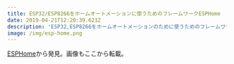 ```yaml
---
title: ESP32/ESP8266をホームオートメーションに使うためのフレームワークESPHome
date: 2019-04-21T12:20:39.621Z
description: 'ESP32,ESP8266をホームオートメーションのために使うためのフレームワーク ESPHomeを紹介します。'
image: /img/esp-home.png
---
```

[ESPHome](https://esphome.io/index.html)から発見。画像もここから転載。
